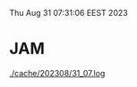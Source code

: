 Thu Aug 31 07:31:06 EEST 2023
# JAM
<a href='./cache/202308/31_07.log'>./cache/202308/31_07.log</a>
